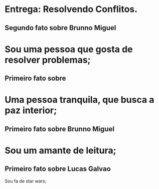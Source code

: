 # Entrega: Resolvendo Conflitos.


## Segundo fato sobre Brunno Miguel

Sou uma pessoa que gosta de resolver problemas;
=======

## Primeiro fato sobre <William>

Uma pessoa tranquila, que busca a paz interior;
=======
## Primeiro fato sobre Brunno Miguel

Sou um amante de leitura;
=======
## Primeiro fato sobre Lucas Galvao

Sou fa de star wars;




